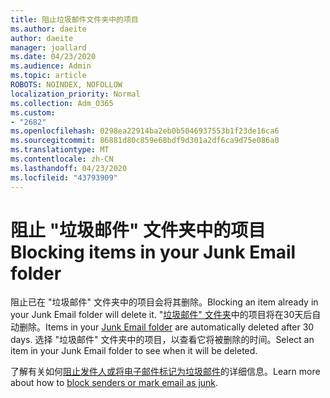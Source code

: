 ```yaml
---
title: 阻止垃圾邮件文件夹中的项目
ms.author: daeite
author: daeite
manager: joallard
ms.date: 04/23/2020
ms.audience: Admin
ms.topic: article
ROBOTS: NOINDEX, NOFOLLOW
localization_priority: Normal
ms.collection: Adm_O365
ms.custom:
- "2682"
ms.openlocfilehash: 0298ea22914ba2eb0b5046937553b1f23de16ca6
ms.sourcegitcommit: 86881d80c859e68bdf9d301a2df6ca9d75e086a0
ms.translationtype: MT
ms.contentlocale: zh-CN
ms.lasthandoff: 04/23/2020
ms.locfileid: "43793909"
---
```

# <a name="blocking-items-in-your-junk-email-folder"></a><span data-ttu-id="8be1d-102">阻止 "垃圾邮件" 文件夹中的项目</span><span class="sxs-lookup"><span data-stu-id="8be1d-102">Blocking items in your Junk Email folder</span></span>

<span data-ttu-id="8be1d-103">阻止已在 "垃圾邮件" 文件夹中的项目会将其删除。</span><span class="sxs-lookup"><span data-stu-id="8be1d-103">Blocking an item already in your Junk Email folder will delete it.</span></span> <span data-ttu-id="8be1d-104">"[垃圾邮件" 文件夹](https://outlook.live.com/mail/junkemail)中的项目将在30天后自动删除。</span><span class="sxs-lookup"><span data-stu-id="8be1d-104">Items in your [Junk Email folder](https://outlook.live.com/mail/junkemail) are automatically deleted after 30 days.</span></span> <span data-ttu-id="8be1d-105">选择 "垃圾邮件" 文件夹中的项目，以查看它将被删除的时间。</span><span class="sxs-lookup"><span data-stu-id="8be1d-105">Select an item in your Junk Email folder to see when it will be deleted.</span></span>

<span data-ttu-id="8be1d-106">了解有关如何[阻止发件人或将电子邮件标记为垃圾邮件](https://support.office.com/article/a3ece97b-82f8-4a5e-9ac3-e92fa6427ae4)的详细信息。</span><span class="sxs-lookup"><span data-stu-id="8be1d-106">Learn more about how to [block senders or mark email as junk](https://support.office.com/article/a3ece97b-82f8-4a5e-9ac3-e92fa6427ae4).</span></span>